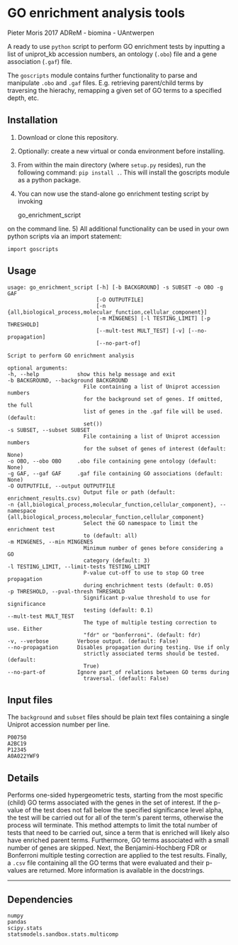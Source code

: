 # GO enrichment analysis tools

Pieter Moris 2017
ADReM - biomina - UAntwerpen

A ready to use `python` script to perform GO enrichment tests by inputting a list of uniprot_kb accession numbers, an ontology (`.obo`) file and a gene association (`.gaf`) file.

The `goscripts` module contains further functionality to parse and manipulate `.obo` and `.gaf` files. E.g. retrieving parent/child terms by traversing the hierachy, remapping a given set of GO terms to a specified depth, etc.

## Installation

1) Download or clone this repository.
2) Optionally: create a new virtual or conda environment before installing.
3) From within the main directory (where `setup.py` resides), run the following command: `pip install .`. This will install the goscripts module as a python package.
4) You can now use the stand-alone go enrichment testing script by invoking

    go_enrichment_script

on the command line.
5) All additional functionality can be used in your own python scripts via an import statement:

    import goscripts

## Usage

    usage: go_enrichment_script [-h] [-b BACKGROUND] -s SUBSET -o OBO -g GAF
                                [-O OUTPUTFILE]
                                [-n {all,biological_process,molecular_function,cellular_component}]
                                [-m MINGENES] [-l TESTING_LIMIT] [-p THRESHOLD]
                                [--mult-test MULT_TEST] [-v] [--no-propagation]
                                [--no-part-of]

    Script to perform GO enrichment analysis

    optional arguments:
    -h, --help            show this help message and exit
    -b BACKGROUND, --background BACKGROUND
                            File containing a list of Uniprot accession numbers
                            for the background set of genes. If omitted, the full
                            list of genes in the .gaf file will be used. (default:
                            set())
    -s SUBSET, --subset SUBSET
                            File containing a list of Uniprot accession numbers
                            for the subset of genes of interest (default: None)
    -o OBO, --obo OBO     .obo file containing gene ontology (default: None)
    -g GAF, --gaf GAF     .gaf file containing GO associations (default: None)
    -O OUTPUTFILE, --output OUTPUTFILE
                            Output file or path (default: enrichment_results.csv)
    -n {all,biological_process,molecular_function,cellular_component}, --namespace {all,biological_process,molecular_function,cellular_component}
                            Select the GO namespace to limit the enrichment test
                            to (default: all)
    -m MINGENES, --min MINGENES
                            Minimum number of genes before considering a GO
                            category (default: 3)
    -l TESTING_LIMIT, --limit-tests TESTING_LIMIT
                            P-value cut-off to use to stop GO tree propagation
                            during enchrichment tests (default: 0.05)
    -p THRESHOLD, --pval-thresh THRESHOLD
                            Significant p-value threshold to use for significance
                            testing (default: 0.1)
    --mult-test MULT_TEST
                            The type of multiple testing correction to use. Either
                            "fdr" or "bonferroni". (default: fdr)
    -v, --verbose         Verbose output. (default: False)
    --no-propagation      Disables propagation during testing. Use if only
                            strictly associated terms should be tested. (default:
                            True)
    --no-part-of          Ignore part_of relations between GO terms during
                            traversal. (default: False)

## Input files

The `background` and `subset` files should be plain text files containing a single Uniprot accession number per line.

    P00750
    A2BC19
    P12345
    A0A022YWF9

## Details

Performs one-sided hypergeometric tests, starting from the most specific (child) GO terms associated with the genes in the set of interest. If the p-value of the test does not fall below the specified significance level alpha, the test will be carried out for all of the term's parent terms, otherwise the process will terminate. This method attempts to limit the total number of tests that need to be carried out, since a term that is enriched will likely also have enriched parent terms. Furthermore, GO terms associated with a small number of genes are skipped. Next, the Benjamini-Hochberg FDR or Bonferroni multiple testing correction are applied to the test results. Finally, a `.csv` file containing all the GO terms that were evaluated and their p-values are returned. More information is available in the docstrings.

---

## Dependencies

    numpy
    pandas
    scipy.stats
    statsmodels.sandbox.stats.multicomp
